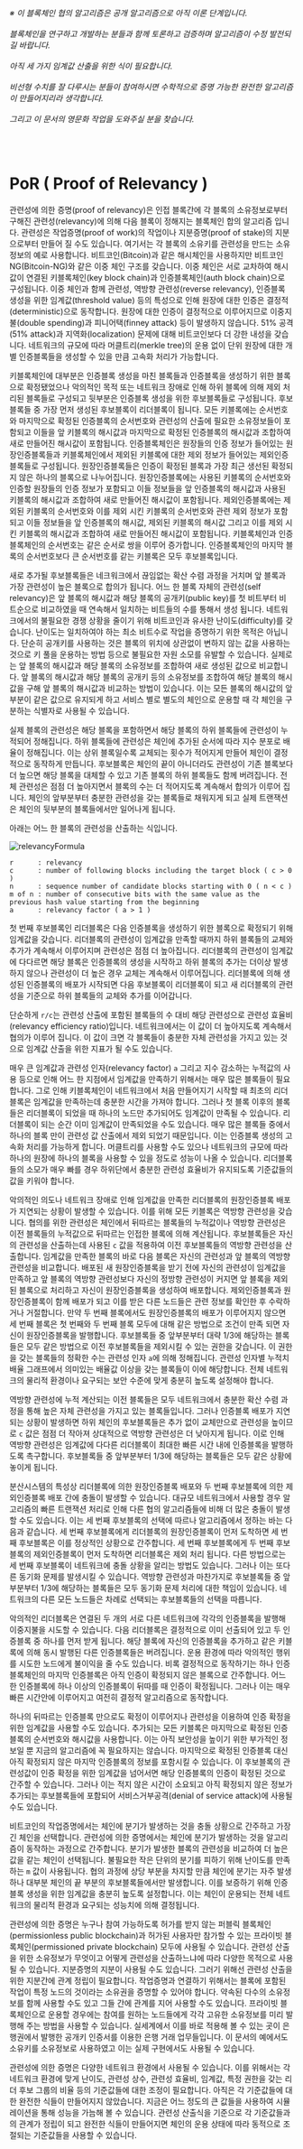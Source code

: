 ###### ※ 이 블록체인 협의 알고리즘은 공개 알고리즘으로 아직 이론 단계입니다.<br/><br/>블록체인을 연구하고 개발하는 분들과 함께 토론하고 검증하며 알고리즘이 수정 발전되길 바랍니다.<br/><br/>아직 세 가지 임계값 산출을 위한 식이 필요합니다.<br/><br/>비선형 수치를 잘 다루시는 분들이 참여하시면 수학적으로 증명 가능한 완전한 알고리즘이 만들어지리라 생각합니다.<br/><br/>그리고 이 문서의 영문화 작업을 도와주실 분을 찾습니다.

<br/>

# PoR ( Proof of Relevancy )

관련성에 의한 증명(proof of relevancy)은 인접 블록간에 각 블록의 소유정보로부터 구해진 관련성(relevancy)에 의해 다음 블록이 정해지는 블록체인 합의 알고리즘 입니다.
관련성은 작업증명(proof of work)의 작업이나 지분증명(proof of stake)의 지분으로부터 만들어 질 수도 있습니다.
여기서는 각 블록의 소유키를 관련성을 만드는 소유정보의 예로 사용합니다.
비트코인(Bitcoin)과 같은 해시체인을 사용하지만 비트코인NG(Bitcoin-NG)와 같은 이중 체인 구조를 갖습니다.
이중 체인은 서로 교차하여 해시값이 연결된 키블록체인(key block chain)과 인증블록체인(auth block chain)으로 구성됩니다.
이중 체인과 함께 관련성, 역방향 관련성(reverse relevancy), 인증블록 생성을 위한 임계값(threshold value) 등의 특성으로 인해 원장에 대한 인증은 결정적(deterministic)으로 동작합니다.
원장에 대한 인증이 결정적으로 이루어지므로 이중지불(double spending)과 피니어택(finney attack) 등이 발생하지 않습니다.
51% 공격(51% attack)과 지역화(localization) 문제에 대해 비트코인보다 더 강한 내성을 갖습니다.
네트워크의 규모에 따라 머클트리(merkle tree)의 운용 없이 단위 원장에 대한 개별 인증블록들을 생성할 수 있을 만큼 고속화 처리가 가능합니다.



키블록체인에 대부분은 인증블록 생성을 마친 블록들과 인증블록을 생성하기 위한 블록으로 확정됐었으나 악의적인 목적 또는 네트워크 장애로 인해 하위 블록에 의해 제외 처리된 블록들로 구성되고 뒷부분은 인증블록 생성을 위한 후보블록들로 구성됩니다.
후보블록들 중 가장 먼저 생성된 후보블록이 리더블록이 됩니다.
모든 키블록에는 순서번호와 마지막으로 확정된 인증블록의 순서번호와 관련성의 산출에 필요한 소유정보들이 포함되고 이들을 앞 키블록의 해시값과 마지막으로 확정된 인증블록의 해시값과 조합하여 새로 만들어진 해시값이 포함됩니다.
인증블록체인은 원장들의 인증 정보가 들어있는 원장인증블록들과 키블록체인에서 제외된 키블록에 대한 제외 정보가 들어있는 제외인증블록들로 구성됩니다.
원장인증블록들은 인증이 확정된 블록과 가장 최근 생선된 확정되지 않은 하나의 블록으로 나누어집니다.
원장인증블록에는 사용된 키블록의 순서번호와 인증할 원장들의 인증 정보가 포함되고 이들 정보들을 앞 인증블록의 해시값과 사용된 키블록의 해시값과 조합하여 새로 만들어진 해시값이 포함됩니다.
제외인증블록에는 제외된 키블록의 순서번호와 이를 제외 시킨 키블록의 순서번호와 관련 제외 정보가 포함되고 이들 정보들을 앞 인증블록의 해시값, 제외된 키블록의 해시값 그리고 이를 제외 시킨 키블록의 해시값과 조합하여 새로 만들어진 해시값이 포함됩니다.
키블록체인과 인증블록체인의 순서번호는 같은 순서로 쌍을 이루어 증가합니다.
인증블록체인의 마지막 블록의 순서번호보다 큰 순서번호를 같는 키블록은 모두 후보블록입니다.



새로 추가될 후보블록들은 네크워크에서 끊임없는 확산 수렴 과정을 거치며 앞 블록과 가장 관련성이 높은 블록으로 합의가 됩니다.
어느 한 블록 자체의 관련성(self relevancy)은 앞 블록의 해시값과 해당 블록의 공개키(public key)를 첫 비트부터 비트순으로 비교하였을 때 연속해서 일치하는 비트들의 수를 통해서 생성 됩니다.
네트워크에서의 불필요한 경쟁 상황을 줄이기 위해 비트코인과 유사한 난이도(difficulty)를 갖습니다.
난이도는 일치하여야 하는 최소 비트수로 작업을 증명하기 위한 목적은 아닙니다.
단순히 공개키를 사용하는 것은 블록의 위치에 상관없이 변하지 않는 값을 사용하는 것으로 키 풀을 운용하는 방법 등으로 불필요한 자원 소모를 유발할 수 있습니다.
실제로는 앞 블록의 해시값과 해당 블록의 소유정보를 조합하여 새로 생성된 값으로 비교합니다.
앞 블록의 해시값과 해당 블록의 공개키 등의 소유정보를 조합하여 해당 블록의 해시값을 구해 앞 블록의 해시값과 비교하는 방법이 있습니다.
이는 모든 블록의 해시값의 앞 부분이 같은 값으로 유지되게 하고 서비스 별로 별도의 체인으로 운용할 때 각 체인을 구분하는 식별자로 사용될 수 있습니다.



실제 블록의 관련성은 해당 블록을 포함하면서 해당 블록의 하위 블록들에 관련성이 누적되어 정해집니다.
하위 블록들에 관련성은 체인에 추가된 순서에 따라 지수 분포로 배율이 정해집니다.
이는 상위 블록일수록 교체되는 횟수가 적어지게 만들어 체인이 결정적으로 동작하게 만듭니다.
후보블록은 체인의 끝이 아니더라도 관련성이 기존 블록보다 더 높으면 해당 블록을 대체할 수 있고 기존 블록의 하위 블록들도 함께 버려집니다.
전체 관련성은 점점 더 높아지면서 블록의 수는 더 적어지도록 계속해서 합의가 이루어 집니다.
체인의 앞부분부터 충분한 관련성을 갖는 블록들로 채워지게 되고 실제 트랜잭션은 체인의 뒷부분의 블록들에서만 일어나게 됩니다.



아래는 어느 한 블록의 관련성을 산출하는 식입니다.

![relevancyFormula](relevancyFormula.png?raw=true "relevancyFormula")
```
r      : relevancy
c      : number of following blocks including the target block ( c > 0 )
n      : sequence number of candidate blocks starting with 0 ( n < c )
m of n : number of consecutive bits with the same value as the previous hash value starting from the beginning
a      : relevancy factor ( a > 1 )
```



첫 번째 후보블록인 리더블록은 다음 인증블록을 생성하기 위한 블록으로 확정되기 위해 임계값을 갖습니다.
리더블록의 관련성이 임계값을 만족할 때까지 하위 블록들의 교체와 추가가 계속해서 이루어지며 관련성은 점점 더 높아집니다.
리더블록의 관련성이 임계값에 다다르면 해당 블록은 인증블록의 생성을 시작하고 하위 블록의 추가는 더이상 발생하지 않으나 관련성이 더 높은 경우 교체는 계속해서 이루어집니다.
리더블록에 의해 생성된 인증블록의 배포가 시작되면 다음 후보블록이 리더블록이 되고 새 리더블록의 관련성을 기준으로 하위 블록들의 교체와 추가를 이어갑니다.



단순하게 `r/c`는 관련성 산출에 포함된 블록들의 수 대비 해당 관련성으로 관련성 효율비(relevancy efficiency ratio)입니다.
네트워크에서는 이 값이 더 높아지도록 계속해서 협의가 이루어 집니다.
이 값이 크면 각 블록들이 충분한 자체 관련성을 가지고 있는 것으로 임계값 산출을 위한 지표가 될 수도 있습니다.



매우 큰 임계값과 관련성 인자(relevancy factor) `a` 그리고 지수 감소하는 누적값의 사용 등으로 인해 어느 한 지점에서 임계값을 만족하기 위해서는 매우 많은 블록들이 필요합니다.
그로 인해 키블록체인이 네트워크에서 처음 만들어지기 시작할 때 최초의 리더블록은 임계값을 만족하는데 충분한 시간을 가져야 합니다.
그러나 첫 블록 이후의 블록들은 리더블록이 되었을 때 하나의 노드만 추가되어도 임계값이 만족될 수 있습니다.
리더블록이 되는 순간 이미 임계값이 만족되었을 수도 있습니다.
매우 많은 블록들 중에서 하나의 블록 만이 관련성 값 산출에서 제외 되었기 때문입니다.
이는 인증블록 생성의 고속화 처리를 가능하게 합니다.
머클트리를 사용할 수도 있으나 네트워크의 규모에 따라 하나의 원장에 하나의 블록을 사용할 수 있을 정도로 성능이 나올 수 있습니다.
리더블록들의 소모가 매우 빠를 경우 하위단에서 충분한 관련성 효율비가 유지되도록 기준값들의 값을 키워야 합니다.



악의적인 의도나 네트워크 장애로 인해 임계값을 만족한 리더블록의 원장인증블록 배포가 지연되는 상황이 발생할 수 있습니다.
이를 위해 모든 키블록은 역방향 관련성을 갖습니다.
협의를 위한 관련성은 체인에서 뒤따르는 블록들의 누적값이나 역방향 관련성은 이전 블록들의 누적값으로 뒤따르는 인접한 블록에 의해 계산됩니다.
후보블록들은 자신의 관련성을 산출하는데 사용된 `c` 값을 적용하여 이전 후보블록들의 역방향 관련성을 산출합니다.
임계값을 만족한 블록의 바로 다음 블록은 자신의 관련성과 앞 블록의 역방향 관련성을 비교합니다.
배포된 새 원장인증블록을 받기 전에 자신의 관련성이 임계값을 만족하고 앞 블록의 역방향 관련성보다 자신의 정방향 관련성이 커지면 앞 블록을 제외된 블록으로 처리하고 자신이 원장인증블록을 생성하여 배포합니다.
제외인증블록과 원장인증블록이 함께 배포가 되고 이를 받은 다른 노드들은 관련 정보를 확인한 후 수락하거나 거절합니다.
만약 두 번째 블록에서도 원장인증블록의 배포가 이루어지지 않으면 세 번째 블록은 첫 번째와 두 번째 블록 모두에 대해 같은 방법으로 조건이 만족 되면 자신이 원장인증블록을 발행합니다.
후보블록들 중 앞부분부터 대략 1/3에 해당하는 블록들은 모두 같은 방법으로 이전 후보블록들을 제외시킬 수 있는 권한을 갖습니다.
이 권한을 갖는 블록들의 정확한 수는 관련성 인자 `a`에 의해 정해집니다.
관련성 인자별 누적치 배율 그래프에서 의미있는 배율값 이상을 갖는 블록들이 이에 해당합니다.
전체 네트워크의 물리적 환경이나 요구되는 보안 수준에 맞게 충분히 높도록 설정해야 합니다.



역방향 관련성에 누적 계산되는 이전 블록들은 모두 네트워크에서 충분한 확산 수렴 과정을 통해 높은 자체 관련성을 가지고 있는 블록들입니다.
그러나 인증블록 배포가 지연되는 상황이 발생하면 하위 체인의 후보블록들은 추가 없이 교체만으로 관련성을 높이므로 `c` 값은 점점 더 작아져 상대적으로 역방향 관련성은 더 낮아지게 됩니다.
이로 인해 역방향 관련성은 임계값에 다다른 리더블록이 최대한 빠른 시간 내에 인증블록을 발행하도록 촉구합니다.
후보블록들 중 앞부분부터 1/3에 해당하는 블록들은 모두 같은 상황에 놓이게 됩니다.



분산시스템의 특성상 리더블록에 의한 원장인증블록 배포와 두 번째 후보블록에 의한 제외인증블록 배포 간에 충돌이 발생할 수 있습니다.
대규모 네트워크에서 사용할 경우 알고리즘의 빠른 트랜잭션 처리로 인해 다른 협의 알고리즘들에 비해 더 많은 충돌이 발생할 수도 있습니다.
이는 세 번째 후보블록의 선택에 따르나 알고리즘에서 정하는 바는 다음과 같습니다.
세 번째 후보블록에게 리더블록의 원장인증블록이 먼저 도착하면 세 번째 후보블록은 이를 정상적인 상황으로 간주합니다.
세 번째 후보블록에게 두 번째 후보블록의 제외인증블록이 먼저 도착하면 리더블록은 제외 처리 됩니다.
다른 방법으로는 세 번째 후보블록이 네트워크에 충돌 상황을 알리는 방법도 있습니다.
그러나 이는 또다른 동기화 문제를 발생시킬 수 있습니다.
역방향 관련성과 마찬가지로 후보블록들 중 앞부분부터 1/3에 해당하는 블록들은 모두 동기화 문제 처리에 대한 책임이 있습니다.
네트워크의 다른 모든 노드들은 차례로 선택되는 후보블록들의 선택을 따릅니다.



악의적인 리더블록은 연결된 두 개의 서로 다른 네트워크에 각각의 인증블록을 발행해 이중지불을 시도할 수 있습니다.
다음 리더블록은 결정적으로 이미 선출되어 있고 두 인증블록 중 하나를 먼저 받게 됩니다.
해당 블록에 자신의 인증블록을 추가하고 같은 키블록에 의해 동시 발행된 다른 인증블록들은 버려집니다.
운용 환경에 따라 악의적인 행위를 시도한 노드에게 불이익을 줄 수도 있습니다.
비록 결정적으로 동작하기는 하나 인증블록체인의 마지막 인증블록은 아직 인증이 확정되지 않은 블록으로 간주합니다.
어느 한 인증블록에 하나 이상의 인증블록이 뒤따를 때 인증이 확정됩니다.
그러나 이는 매우 빠른 시간안에 이루어지고 여전히 결정적 알고리즘으로 동작합니다.



하나의 뒤따르는 인증블록 만으로도 확정이 이루어지나 관련성을 이용하여 인증 확정을 위한 임계값을 사용할 수도 있습니다.
추가되는 모든 키블록은 마지막으로 확정된 인증블록의 순서번호와 해시값을 사용합니다.
이는 아직 보안성을 높이기 위한 부가적인 정보일 뿐 지금의 알고리즘에 꼭 필요하지는 않습니다.
마지막으로 확정된 인증블록 대신 아직 확정되지 않은 마지막 인증블록의 정보를 포함시킬 수 있습니다.
이 후보블록의 관련성값이 인증 확정을 위한 임계값을 넘어서면 해당 인증블록의 인증이 확정된 것으로 간주할 수 있습니다.
그러나 이는 적지 않은 시간이 소요되고 아직 확정되지 않은 정보가 추가되는 후보블록들에 포함되어 서비스거부공격(denial of service attack)에 사용될 수도 있습니다.



비트코인의 작업증명에서는 체인에 분기가 발생하는 것을 충돌 상황으로 간주하고 가장 긴 체인을 선택합니다.
관련성에 의한 증명에서는 체인에 분기가 발생하는 것을 알고리즘이 동작하는 과정으로 간주합니다.
분기가 발생한 블록의 관련성을 비교하여 더 높은 값을 같는 체인이 선택됩니다.
불필요한 작은 단위의 분기를 피하기 위해 난이도를 만족하는 `m` 값이 사용됩니다.
협의 과정에 상당 부분을 차지할 만큼 체인에 분기는 자주 발생하나 대부분 체인의 끝 부분의 후보블록들에서만 발생합니다.
이를 보증하기 위해 인증블록 생성을 위한 임계값을 충분히 높도록 설정합니다.
이는 체인이 운용되는 전체 네트워크의 물리적 환경과 요구되는 성능치에 의해 결정됩니다.



관련성에 의한 증명은 누구나 참여 가능하도록 허가를 받지 않는 퍼블릭 블록체인(permissionless public blockchain)과 허가된 사용자만 참가할 수 있는 프라이빗 블록체인(permissioned private blockchain) 모두에 사용될 수 있습니다.
관련성 산출을 위한 소유정보가 무엇이고 어떻게 관련성을 산출하느냐에 따라 다양한 목적으로 사용될 수 있습니다.
지분증명의 지분이 사용될 수도 있습니다.
그러기 위해선 관련성 산출을 위한 지분간에 관계 정립이 필요합니다.
작업증명과 연결하기 위해서는 블록에 포함된 작업이 특정 노드의 것이라는 소유권을 증명할 수 있어야 합니다.
약속된 다수의 소유정보를 함께 사용할 수도 있고 그들 간에 관계를 지어 사용할 수도 있습니다.
프라이빗 블록체인으로 운용할 경우에는 참여를 원하는 노드들에게 각각 고유한 소유정보를 미리 발행해 주는 방법을 사용할 수 있습니다.
실세계에서 이를 바로 적용해 볼 수 있는 곳이 은행권에서 발행한 공개키 인증서를 이용한 은행 거래 업무들입니다.
이 문서의 예에서도 소유키를 소유정보로 사용하였고 이는 실제 구현에서도 사용될 수 있습니다.



관련성에 의한 증명은 다양한 네트워크 환경에서 사용될 수 있습니다.
이를 위해서는 각 네트워크 환경에 맞게 난이도, 관련성 상수, 관련성 효율비, 임계값, 특정 권한을 갖는 리더 후보 그룹의 비율 등의 기준값들에 대한 조정이 필요합니다.
아직은 각 기준값들에 대한 완전한 식들이 만들어지지 않았습니다.
지금은 어느 정도의 큰 값들을 사용하여 시뮬레이션을 통해 성능을 가늠해 볼 수 있습니다.
관련성 산출식을 기준으로 각 기준값들과의 관계가 정립이 되고 완전한 식들이 만들어지면 체인의 운용 상태에 따라 동적으로 조절되는 기준값들을 사용할 수 있습니다.





















